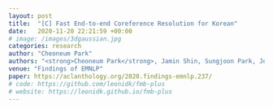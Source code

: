 ```yaml
---
layout: post
title:  "[C] Fast End-to-end Coreference Resolution for Korean"
date:   2020-11-20 22:21:59 +00:00
# image: /images/3dgaussian.jpg
categories: research
author: "Cheoneum Park"
authors: "<strong>Cheoneum Park</strong>, Jamin Shin, Sungjoon Park, Joonho Lim, Changki Lee"
venue: "Findings of EMNLP"
paper: https://aclanthology.org/2020.findings-emnlp.237/
# code: https://github.com/leonidk/fmb-plus
# website: https://leonidk.github.io/fmb-plus
---
```

<!-- We show how shape reconstruction with 3D Gaussians can be expanded to include differentiable optical flow, colored mesh exports and more.  -->